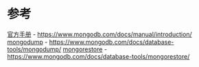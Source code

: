 # 参考

[官方手册](https://www.mongodb.com/docs/manual/introduction/) - <https://www.mongodb.com/docs/manual/introduction/>
[mongodump](https://www.mongodb.com/docs/database-tools/mongodump/) - <https://www.mongodb.com/docs/database-tools/mongodump/>
[mongorestore](https://www.mongodb.com/docs/database-tools/mongorestore/) - <https://www.mongodb.com/docs/database-tools/mongorestore/>
